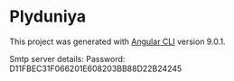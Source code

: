 # Plyduniya

This project was generated with [Angular CLI](https://github.com/angular/angular-cli) version 9.0.1.

Smtp server details:
Password: D11FBEC31F066201E608203BB88D22B24245
